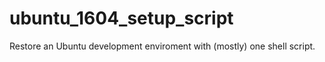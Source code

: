 # ubuntu_1604_setup_script
Restore an Ubuntu development enviroment with (mostly) one shell script.
